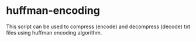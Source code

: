 # huffman-encoding
This script can be used to compress (encode) and decompress (decode) txt files using huffman encoding algorithm.
